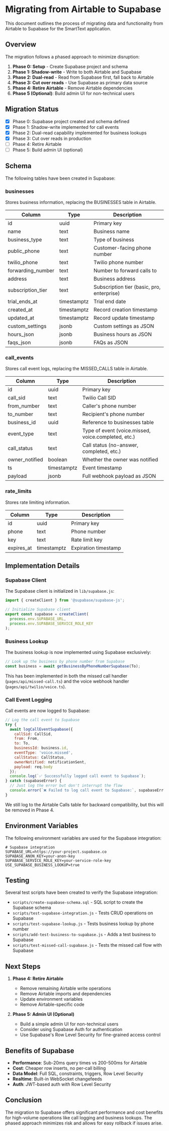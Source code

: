 # Migrating from Airtable to Supabase

This document outlines the process of migrating data and functionality from Airtable to Supabase for the SmartText application.

## Overview

The migration follows a phased approach to minimize disruption:

1. **Phase 0: Setup** - Create Supabase project and schema
2. **Phase 1: Shadow-write** - Write to both Airtable and Supabase
3. **Phase 2: Dual-read** - Read from Supabase first, fall back to Airtable
4. **Phase 3: Cut over reads** - Use Supabase as primary data source
4. **Phase 4: Retire Airtable** - Remove Airtable dependencies
5. **Phase 5 (Optional)**: Build admin UI for non-technical users

## Migration Status

- [x] Phase 0: Supabase project created and schema defined
- [x] Phase 1: Shadow-write implemented for call events
- [x] Phase 2: Dual-read capability implemented for business lookups
- [x] Phase 3: Cut over reads in production
- [ ] Phase 4: Retire Airtable
- [ ] Phase 5: Build admin UI (optional)

## Schema

The following tables have been created in Supabase:

### businesses

Stores business information, replacing the BUSINESSES table in Airtable.

| Column | Type | Description |
|--------|------|-------------|
| id | uuid | Primary key |
| name | text | Business name |
| business_type | text | Type of business |
| public_phone | text | Customer-facing phone number |
| twilio_phone | text | Twilio phone number |
| forwarding_number | text | Number to forward calls to |
| address | text | Business address |
| subscription_tier | text | Subscription tier (basic, pro, enterprise) |
| trial_ends_at | timestamptz | Trial end date |
| created_at | timestamptz | Record creation timestamp |
| updated_at | timestamptz | Record update timestamp |
| custom_settings | jsonb | Custom settings as JSON |
| hours_json | jsonb | Business hours as JSON |
| faqs_json | jsonb | FAQs as JSON |

### call_events

Stores call event logs, replacing the MISSED_CALLS table in Airtable.

| Column | Type | Description |
|--------|------|-------------|
| id | uuid | Primary key |
| call_sid | text | Twilio Call SID |
| from_number | text | Caller's phone number |
| to_number | text | Recipient's phone number |
| business_id | uuid | Reference to businesses table |
| event_type | text | Type of event (voice.missed, voice.completed, etc.) |
| call_status | text | Call status (no-answer, completed, etc.) |
| owner_notified | boolean | Whether the owner was notified |
| ts | timestamptz | Event timestamp |
| payload | jsonb | Full webhook payload as JSON |

### rate_limits

Stores rate limiting information.

| Column | Type | Description |
|--------|------|-------------|
| id | uuid | Primary key |
| phone | text | Phone number |
| key | text | Rate limit key |
| expires_at | timestamptz | Expiration timestamp |

## Implementation Details

### Supabase Client

The Supabase client is initialized in `lib/supabase.js`:

```javascript
import { createClient } from '@supabase/supabase-js';

// Initialize Supabase client
export const supabase = createClient(
  process.env.SUPABASE_URL,
  process.env.SUPABASE_SERVICE_ROLE_KEY
);
```

### Business Lookup

The business lookup is now implemented using Supabase exclusively:

```javascript
// Look up the business by phone number from Supabase
const business = await getBusinessByPhoneNumberSupabase(To);
```

This has been implemented in both the missed call handler (`pages/api/missed-call.ts`) and the voice webhook handler (`pages/api/twilio/voice.ts`).

### Call Event Logging

Call events are now logged to Supabase:

```javascript
// Log the call event to Supabase
try {
  await logCallEventSupabase({
    callSid: CallSid,
    from: From,
    to: To,
    businessId: business.id,
    eventType: 'voice.missed',
    callStatus: CallStatus,
    ownerNotified: notificationSent,
    payload: req.body
  });
  console.log(`✅ Successfully logged call event to Supabase`);
} catch (supabaseError) {
  // Just log the error but don't interrupt the flow
  console.error(`❌ Failed to log call event to Supabase:`, supabaseError);
}
```

We still log to the Airtable Calls table for backward compatibility, but this will be removed in Phase 4.

## Environment Variables

The following environment variables are used for the Supabase integration:

```
# Supabase integration
SUPABASE_URL=https://your-project.supabase.co
SUPABASE_ANON_KEY=your-anon-key
SUPABASE_SERVICE_ROLE_KEY=your-service-role-key
USE_SUPABASE_BUSINESS_LOOKUP=true
```

## Testing

Several test scripts have been created to verify the Supabase integration:

- `scripts/create-supabase-schema.sql` - SQL script to create the Supabase schema
- `scripts/test-supabase-integration.js` - Tests CRUD operations on Supabase
- `scripts/test-supabase-lookup.js` - Tests business lookup by phone number
- `scripts/add-test-business-to-supabase.js` - Adds a test business to Supabase
- `scripts/test-missed-call-supabase.js` - Tests the missed call flow with Supabase

## Next Steps

1. **Phase 4: Retire Airtable**
   - Remove remaining Airtable write operations
   - Remove Airtable imports and dependencies
   - Update environment variables
   - Remove Airtable-specific code

2. **Phase 5: Admin UI (Optional)**
   - Build a simple admin UI for non-technical users
   - Consider using Supabase Auth for authentication
   - Use Supabase's Row Level Security for fine-grained access control

## Benefits of Supabase

- **Performance**: Sub-20ms query times vs 200-500ms for Airtable
- **Cost**: Cheaper row inserts, no per-call billing
- **Data Model**: Full SQL, constraints, triggers, Row Level Security
- **Realtime**: Built-in WebSocket changefeeds
- **Auth**: JWT-based auth with Row Level Security

## Conclusion

The migration to Supabase offers significant performance and cost benefits for high-volume operations like call logging and business lookups. The phased approach minimizes risk and allows for easy rollback if issues arise.
